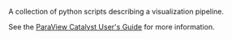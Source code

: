 A collection of python scripts describing a visualization pipeline.

See the [ParaView Catalyst User's Guide][1] for more information.

[1]: http://www.paraview.org/files/catalyst/docs/ParaViewCatalystUsersGuide_v2.pdf
